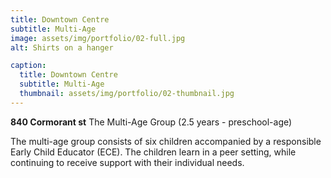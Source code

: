 ```yaml
---
title: Downtown Centre
subtitle: Multi-Age
image: assets/img/portfolio/02-full.jpg
alt: Shirts on a hanger

caption:
  title: Downtown Centre
  subtitle: Multi-Age
  thumbnail: assets/img/portfolio/02-thumbnail.jpg
---
```

**840 Cormorant st**
The Multi-Age Group (2.5 years - preschool-age)

The multi-age group consists of six children accompanied by
a responsible Early Child Educator (ECE). The children learn
in a peer setting, while continuing to receive support with
their individual needs.